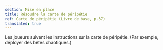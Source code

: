 ```yaml
---
section: Mise en place
title: Résoudre la carte de péripétie
ref: Carte de péripétie (Livre de base, p.37)
translated: true
---
```


Les joueurs suivent les instructions sur la carte de péripétie. (Par exemple, déployer des bêtes chaotiques.)
